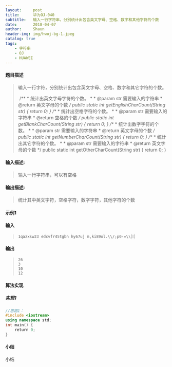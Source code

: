 ```yaml
---
layout:     post
title:      华为OJ-040
subtitle:   输入一行字符串，分别统计出包含英文字母、空格、数字和其他字符的个数
date:       2018-04-07
author:     Shaun
header-img: img/hwoj-bg-1.jpeg
catalog: true
tags:
    - 字符串
    - OJ
    - HUAWEI
---
```



#### 题目描述

> 输入一行字符，分别统计出包含英文字母、空格、数字和其它字符的个数。
>
>  
>
> ​    /**
>      * 统计出英文字母字符的个数。
>      * 
>      * @param str 需要输入的字符串
>      * @return 英文字母的个数
>      */
>     public static int getEnglishCharCount(String str)
>     {
>         return 0;
>     }
>     /**
>      * 统计出空格字符的个数。
>      * 
>      * @param str 需要输入的字符串
>      * @return 空格的个数
>      */
>     public static int getBlankCharCount(String str)
>     {
>         return 0;
>     }
>     /**
>      * 统计出数字字符的个数。
>      * 
>      * @param str 需要输入的字符串
>      * @return 英文字母的个数
>      */
>     public static int getNumberCharCount(String str)
>     {
>         return 0;
>     }
>     /**
>      * 统计出其它字符的个数。
>      * 
>      * @param str 需要输入的字符串
>      * @return 英文字母的个数
>      */
>     public static int getOtherCharCount(String str)
>     {
>         return 0;
>     }

#### 输入描述:

> 输入一行字符串，可以有空格

#### 输出描述:

> 统计其中英文字符，空格字符，数字字符，其他字符的个数

#### 示例1

#### 输入

> ```
>1qazxsw23 edcvfr45tgbn hy67uj m,ki89ol.\\/;p0-=\\][
> ```

#### 输出

> ```
> 26
> 3
> 10
> 12
> ```



#### 算法实现



##### 实现1

```C++
//思路1：
#include <iostream>
using namespace std;
int main() {
    return 0;
}
```




#### 小结

小结






